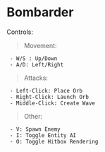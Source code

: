 # Bombarder



Controls: 
  > Movement:

     - W/S : Up/Down
     - A/D: Left/Right
 
  > Attacks:

     - Left-Click: Place Orb
     - Right-Click: Launch Orb
     - Middle-Click: Create Wave

  > Other:

     - V: Spawn Enemy
     - I: Toggle Entity AI
     - O: Toggle Hitbox Rendering
     
     
